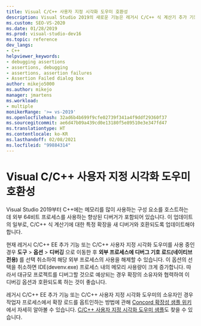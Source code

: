 ```yaml
---
title: Visual C/C++ 사용자 지정 시각화 도우미 호환성
description: Visual Studio 2019의 새로운 기능은 레거시 C/C++ 식 계산기 추가 기능 및 사용자 지정 시각화 도우미와 호환되지 않을 수 있습니다. 자세한 내용은 이 문서를 참조하세요.
ms.custom: SEO-VS-2020
ms.date: 01/28/2019
ms.prod: visual-studio-dev16
ms.topic: reference
dev_langs:
- C++
helpviewer_keywords:
- debugging assertions
- assertions, debugging
- assertions, assertion failures
- Assertion Failed dialog box
author: mikejo5000
ms.author: mikejo
manager: jmartens
ms.workload:
- multiple
monikerRange: '>= vs-2019'
ms.openlocfilehash: 32ad6b4b699f9cfe02739f341a4f9ddf29360f37
ms.sourcegitcommit: ae6d47b09a439cd0e13180f5e89510e3e347fd47
ms.translationtype: HT
ms.contentlocale: ko-KR
ms.lasthandoff: 02/08/2021
ms.locfileid: "99884314"
---
```

# <a name="visual-cc-custom-visualizer-compatibility"></a>Visual C/C++ 사용자 지정 시각화 도우미 호환성

Visual Studio 2019부터 C++에는 메모리를 많이 사용하는 구성 요소를 호스트하는 데 외부 64비트 프로세스를 사용하는 향상된 디버거가 포함되어 있습니다. 이 업데이트의 일부로, C/C++ 식 계산기에 대한 특정 확장을 새 디버거와 호환되도록 업데이트해야 합니다.

현재 레거시 C/C++ EE 추가 기능 또는 C/C++ 사용자 지정 시각화 도우미를 사용 중인 경우 **도구** > **옵션** > **디버깅** 으로 이동한 후 **외부 프로세스에 디버그 기호 로드(네이티브 전용)** 를 선택 취소하여 해당 외부 프로세스의 사용을 해제할 수 있습니다. 이 옵션의 선택을 취소하면 IDE(devenv.exe) 프로세스 내의 메모리 사용량이 크게 증가합니다. 따라서 대규모 프로젝트를 디버그할 것으로 예상되는 경우 확장의 소유자와 협력하여 이 디버깅 옵션과 호환되도록 하는 것이 좋습니다.

레거시 C/C++ EE 추가 기능 또는 C/C++ 사용자 지정 시각화 도우미의 소유자인 경우 작업자 프로세스에서 확장 로드를 옵트인하는 방법에 관해 [Concord 확장성 샘플 위키](https://github.com/Microsoft/ConcordExtensibilitySamples/wiki/Worker-Process-Remoting)에서 자세히 알아볼 수 있습니다. [C/C++ 사용자 지정 시각화 도우미 샘플](https://github.com/Microsoft/ConcordExtensibilitySamples/tree/master/CppCustomVisualizer)도 찾을 수 있습니다.